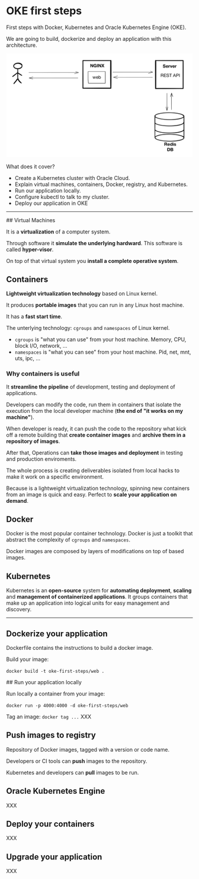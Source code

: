 # OKE first steps

First steps with Docker, Kubernetes and Oracle Kubernetes Engine (OKE).

We are going to build, dockerize and deploy an application with this architecture.

![Architecture](images/use-case.jpg)

What does it cover?

- Create a Kubernetes cluster with Oracle Cloud.
- Explain virtual machines, containers, Docker, registry, and Kubernetes.
- Run our application locally.
- Configure kubectl to talk to my cluster.
- Deploy our application in OKE

---

## Virtual Machines

It is a **virtualization** of a computer system.

Through software it **simulate the underlying hardward**. This software is called **hyper-visor**.

On top of that virtual system you **install a complete operative system**.

## Containers

**Lightweight virtualization technology** based on Linux kernel.

It produces **portable images** that you can run in any Linux host machine.

It has a **fast start time**.

The unterlying technology: `cgroups` and `namespaces` of Linux kernel.

- `cgroups` is "what you can use" from your host machine. Memory, CPU, block I/O, network, ...
- `namespaces` is "what you can see" from your host machine. Pid, net, mnt, uts, ipc, ...

### Why containers is useful

It **streamline the pipeline** of development, testing and deployment of applications.

Developers can modify the code, run them in containers that isolate the execution from the local developer machine (**the end of "it works on my machine"**).

When developer is ready, it can push the code to the repository what kick off a remote building that **create container images** and **archive them in a repository of images**.

After that, Operations can **take those images and deployment** in testing and production enviroments.

The whole process is creating deliverables isolated from local hacks to make it work on a specific environment.

Because is a lightweight virtualization technology, spinning new containers from an image is quick and easy. Perfect to **scale your application on demand**.

## Docker

Docker is the most popular container technology. Docker is just a toolkit that abstract the complexity of `cgroups` and `namespaces`.

Docker images are composed by layers of modifications on top of based images.

## Kubernetes

Kubernetes is an **open-source** system for **automating deployment**, **scaling** and **management of containerized applications**. It groups containers that make up an application into logical units for easy management and discovery.

---

## Dockerize your application

Dockerfile contains the instructions to build a docker image.

Build your image:

`docker build -t oke-first-steps/web .`

## Run your application locally

Run locally a container from your image:

`docker run -p 4000:4000 -d oke-first-steps/web`

Tag an image:
`docker tag ...` XXX

## Push images to registry

Repository of Docker images, tagged with a version or code name.

Developers or CI tools can **push** images to the repository.

Kubernetes and developers can **pull** images to be run.

## Oracle Kubernetes Engine

XXX

## Deploy your containers

XXX

## Upgrade your application

XXX
